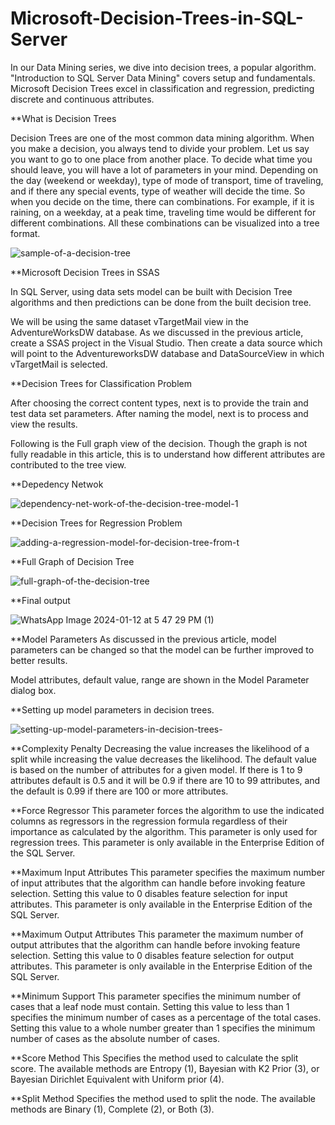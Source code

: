 # Microsoft-Decision-Trees-in-SQL-Server
 In our Data Mining series, we dive into decision trees, a popular algorithm. "Introduction to SQL Server Data Mining" covers setup and fundamentals. Microsoft Decision Trees excel in classification and regression, predicting discrete and continuous attributes.


**What is Decision Trees

Decision Trees are one of the most common data mining algorithm. When you make a decision, you always tend to divide your problem. Let us say you want to go to one place from another place. To decide what time you should leave, you will have a lot of parameters in your mind. Depending on the day (weekend or weekday), type of mode of transport, time of traveling, and if there any special events, type of weather will decide the time. So when you decide on the time, there can combinations. For example, if it is raining, on a weekday, at a peak time, traveling time would be different for different combinations. All these combinations can be visualized into a tree format.

![sample-of-a-decision-tree](https://github.com/Bala171/Microsoft-Decision-Trees-in-SQL-Server/assets/69398534/7b90d73a-7b33-4a91-935d-08832885c2c4)



**Microsoft Decision Trees in SSAS

In SQL Server, using data sets model can be built with Decision Tree algorithms and then predictions can be done from the built decision tree.

We will be using the same dataset vTargetMail view in the AdventureWorksDW database. As we discussed in the previous article, create a SSAS project in the Visual Studio. Then create a data source which will point to the AdventureworksDW database and DataSourceView in which vTargetMail is selected.


**Decision Trees for Classification Problem

After choosing the correct content types, next is to provide the train and test data set parameters. After naming the model, next is to process and view the results.

Following is the Full graph view of the decision. Though the graph is not fully readable in this article, this is to understand how different attributes are contributed to the tree view.


**Depedency Netwok



![dependency-net-work-of-the-decision-tree-model-1](https://github.com/Bala171/Microsoft-Decision-Trees-in-SQL-Server/assets/69398534/e8253d75-8f11-4afa-9593-a3f90ddd5c0a)



**Decision Trees for Regression Problem

![adding-a-regression-model-for-decision-tree-from-t](https://github.com/Bala171/Microsoft-Decision-Trees-in-SQL-Server/assets/69398534/3157885b-6e76-48e5-be95-f80f592fecdc)


**Full Graph of Decision Tree




![full-graph-of-the-decision-tree](https://github.com/Bala171/Microsoft-Decision-Trees-in-SQL-Server/assets/69398534/4a1065b5-e54b-467f-aa22-85c320d764b7)






**Final output


![WhatsApp Image 2024-01-12 at 5 47 29 PM (1)](https://github.com/Bala171/Microsoft-Decision-Trees-in-SQL-Server/assets/69398534/47bcef33-6ed7-4fb8-95b4-d585f35c64dc)


**Model Parameters
As discussed in the previous article, model parameters can be changed so that the model can be further improved to better results.

Model attributes, default value, range are shown in the Model Parameter dialog box.

**Setting up model parameters in decision trees. 


![setting-up-model-parameters-in-decision-trees-](https://github.com/Bala171/Microsoft-Decision-Trees-in-SQL-Server/assets/69398534/1c8f89e4-6785-4bf1-bfe0-63416f3941d5)

**Complexity Penalty
Decreasing the value increases the likelihood of a split while increasing the value decreases the likelihood. The default value is based on the number of attributes for a given model. If there is 1 to 9 attributes default is 0.5 and it will be 0.9 if there are 10 to 99 attributes, and the default is 0.99 if there are 100 or more attributes.

**Force Regressor
This parameter forces the algorithm to use the indicated columns as regressors in the regression formula regardless of their importance as calculated by the algorithm. This parameter is only used for regression trees. This parameter is only available in the Enterprise Edition of the SQL Server.

**Maximum Input Attributes
This parameter specifies the maximum number of input attributes that the algorithm can handle before invoking feature selection. Setting this value to 0 disables feature selection for input attributes. This parameter is only available in the Enterprise Edition of the SQL Server.

**Maximum Output Attributes
This parameter the maximum number of output attributes that the algorithm can handle before invoking feature selection. Setting this value to 0 disables feature selection for output attributes. This parameter is only available in the Enterprise Edition of the SQL Server.

**Minimum Support
This parameter specifies the minimum number of cases that a leaf node must contain. Setting this value to less than 1 specifies the minimum number of cases as a percentage of the total cases. Setting this value to a whole number greater than 1 specifies the minimum number of cases as the absolute number of cases.

**Score Method
This Specifies the method used to calculate the split score. The available methods are Entropy (1), Bayesian with K2 Prior (3), or Bayesian Dirichlet Equivalent with Uniform prior (4).

**Split Method
Specifies the method used to split the node. The available methods are Binary (1), Complete (2), or Both (3).


